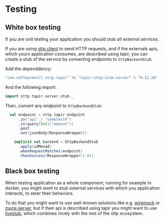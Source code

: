 # Testing

## White box testing

If you are unit testing your application you should stub all external services.

If you are using [sttp client](https://github.com/softwaremill/sttp) to send HTTP requests, and if the externals apis, 
which yours application consumes, are described using tapir, you can create a stub of the service by converting 
endpoints to `SttpBackendStub`.

Add the dependdency:

```scala
"com.softwaremill.sttp.tapir" %% "tapir-sttp-stub-server" % "0.12.28"
```

And the following import:

```scala
import sttp.tapir.server.stub._
``` 

Then, convert any endpoint to `SttpBackendStub`:

```scala
  val endpoint = sttp.tapir.endpoint
      .in("api" / "sometest4")
      .in(query[Int]("amount"))
      .post
      .out(jsonBody[ResponseWrapper])

    implicit val backend = SttpBackendStub
      .apply(idMonad)
      .whenRequestMatches(endpoint)
      .thenSuccess(ResponseWrapper(1.0))
```

## Black box testing

When testing application as a whole component, running for example in docker, you might want to stub external services
with which you application interacts, to steer their behaviors. 

To do that you might want to use well-known solutions like e.g. [wiremock](http://wiremock.org/) or [mock-server](https://www.mock-server.com/), 
but if their api is described using tapir you might want to use [livestub](https://github.com/softwaremill/livestub), which combines nicely with the rest of the sttp ecosystem.
